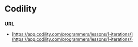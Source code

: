 # Codility

### URL

- [https://app.codility.com/programmers/lessons/1-iterations/](https://app.codility.com/programmers/lessons/1-iterations/)
